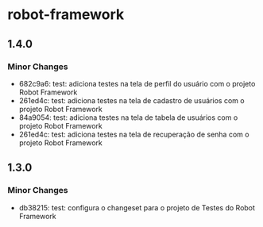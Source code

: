 # robot-framework

## 1.4.0

### Minor Changes

- 682c9a6: test: adiciona testes na tela de perfil do usuário com o projeto Robot Framework
- 261ed4c: test: adiciona testes na tela de cadastro de usuários com o projeto Robot Framework
- 84a9054: test: adiciona testes na tela de tabela de usuários com o projeto Robot Framework
- 261ed4c: test: adiciona testes na tela de recuperação de senha com o projeto Robot Framework

## 1.3.0

### Minor Changes

- db38215: test: configura o changeset para o projeto de Testes do Robot Framework
